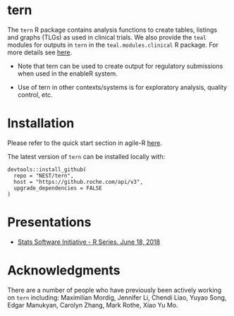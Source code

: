 # tern

The `tern` R package contains analysis functions to create tables,
listings and graphs (TLGs) as used in clinical trials. We also provide
the `teal` modules for outputs in `tern` in the `teal.modules.clinical` R package.
For more details see [here](https://go.roche.com/agile-R).

  - Note that tern can be used to create output for regulatory submissions when used in the enableR system. 
  
  - Use of tern in other contexts/systems is for exploratory analysis, quality control, etc.

# Installation

Please refer to the quick start section in agile-R [here](https://go.roche.com/agile-R).

The latest version of `tern` can be installed locally with:

```
devtools::install_github(
  repo = "NEST/tern",
  host = "https://github.roche.com/api/v3",
  upgrade_dependencies = FALSE
)
```

# Presentations

  - [Stats Software Initiative - R Series.
    June 18, 2018](https://docs.google.com/presentation/d/1OB7MMt3YKzfMJ-gXcGpcRqM8tjbMZWqeEki164L38i4/edit?usp=sharing)

# Acknowledgments

There are a number of people who have previously been actively working on `tern` including: Maximilian Mordig, Jennifer Li, Chendi Liao, Yuyao Song, Edgar Manukyan, Carolyn Zhang, Mark Rothe, Xiao Yu Mo.
